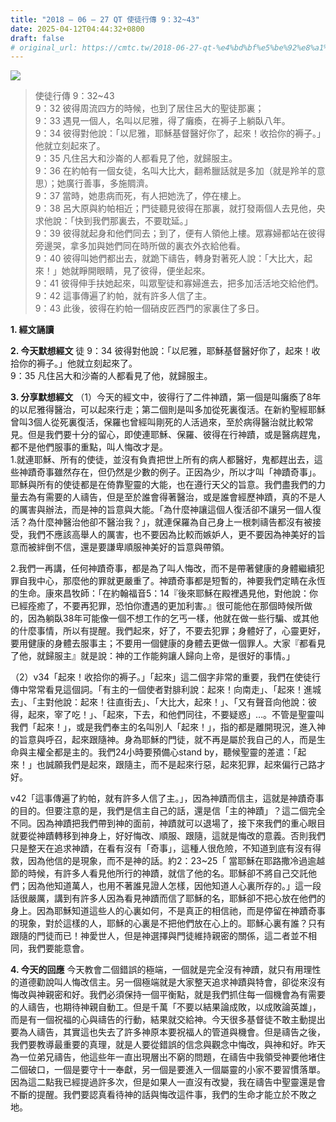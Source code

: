 ```yaml
---
title: "2018 – 06 – 27 QT 使徒行傳 9：32~43"
date: 2025-04-12T04:44:32+0800
draft: false
# original_url: https://cmtc.tw/2018-06-27-qt-%e4%bd%bf%e5%be%92%e8%a1%8c%e5%82%b3-9%ef%bc%9a3243
---
```


![](/images/qt.jpg)
> 使徒行傳 9：32\~43  
> 9：32 彼得周流四方的時候，也到了居住呂大的聖徒那裏；  
> 9：33 遇見一個人，名叫以尼雅，得了癱瘓，在褥子上躺臥八年。  
> 9：34 彼得對他說：「以尼雅，耶穌基督醫好你了，起來！收拾你的褥子。」他就立刻起來了。  
> 9：35 凡住呂大和沙崙的人都看見了他，就歸服主。  
> 9：36 在約帕有一個女徒，名叫大比大，翻希臘話就是多加（就是羚羊的意思）；她廣行善事，多施賙濟。  
> 9：37 當時，她患病而死，有人把她洗了，停在樓上。  
> 9：38 呂大原與約帕相近；門徒聽見彼得在那裏，就打發兩個人去見他，央求他說：「快到我們那裏去，不要耽延。」  
> 9：39 彼得就起身和他們同去；到了，便有人領他上樓。眾寡婦都站在彼得旁邊哭，拿多加與她們同在時所做的裏衣外衣給他看。  
> 9：40 彼得叫她們都出去，就跪下禱告，轉身對著死人說：「大比大，起來！」她就睜開眼睛，見了彼得，便坐起來。  
> 9：41 彼得伸手扶她起來，叫眾聖徒和寡婦進去，把多加活活地交給他們。  
> 9：42 這事傳遍了約帕，就有許多人信了主。  
> 9：43 此後，彼得在約帕一個硝皮匠西門的家裏住了多日。

**1. 經文誦讀**

**2.  今天默想經文**
徒 9：34 彼得對他說：「以尼雅，耶穌基督醫好你了，起來！收拾你的褥子。」他就立刻起來了。  
9：35 凡住呂大和沙崙的人都看見了他，就歸服主。

**3. 分享默想經文**
（1）今天的經文中，彼得行了二件神蹟，第一個是叫癱瘓了8年的以尼雅得醫治，可以起來行走；第二個則是叫多加從死裏復活。在新約聖經耶穌曾叫3個人從死裏復活，保羅也曾經叫剛死的人活過來，至於病得醫治就比較常見。但是我們要十分的留心，即使連耶穌、保羅、彼得在行神蹟，或是醫病趕鬼，都不是他們服事的重點，叫人悔改才是。  
1.就連耶穌、所有的使徒，並沒有負責把世上所有的病人都醫好，鬼都趕出去，這些神蹟奇事雖然存在，但仍然是少數的例子。正因為少，所以才叫「神蹟奇事」。耶穌與所有的使徒都是在倚靠聖靈的大能，也在遵行天父的旨意。我們盡我們的力量去為有需要的人禱告，但是至於誰會得著醫治，或是誰會經歷神蹟，真的不是人的厲害與辦法，而是神的旨意與大能。「為什麼神讓這個人復活卻不讓另一個人復活？為什麼神醫治他卻不醫治我？」，就連保羅為自己身上一根刺禱告都沒有被接受，我們不應該高舉人的厲害，也不要因為比較而嫉妒人，更不要因為神美好的旨意而被絆倒不信，還是要謙卑順服神美好的旨意與帶領。

2.我們一再講，任何神蹟奇事，都是為了叫人悔改，而不是帶著健康的身體繼續犯罪自我中心，那麼他的罪就更嚴重了。神蹟奇事都是短暫的，神要我們定睛在永恆的生命。康來昌牧師：「在約翰福音5：14『後來耶穌在殿裡遇見他，對他說：你已經痊癒了，不要再犯罪，恐怕你遭遇的更加利害。』很可能他在那個時候所做的，因為躺臥38年可能像一個不想工作的乞丐一樣，他就在做一些行騙、或其他的什麼事情，所以有提醒。我們起來，好了，不要去犯罪；身體好了，心靈更好，要用健康的身體去服事主；不要用一個健康的身體去更做一個罪人。大家『都看見了他，就歸服主』就是說：神的工作能夠讓人歸向上帝，是很好的事情。」

（2）v34「起來！收拾你的褥子。」「起來」這二個字非常的重要，我們在使徒行傳中常常看見這個詞。「有主的一個使者對腓利說：起來！向南走」、「起來！進城去」、「主對他說：起來！往直街去」、「大比大，起來！」、「又有聲音向他說：彼得，起來，宰了吃！」、「起來，下去，和他們同往，不要疑惑」…。不管是聖靈叫我們「起來！」，或是我們奉主的名叫別人「起來！」，指的都是離開現況，進入神的旨意與呼召，起來跟隨神。身為耶穌的門徒，就不再是屬於我自己的人，而是生命與主權全都是主的。我們24小時要預備心stand by，聽候聖靈的差遣：「起來！」也誠願我們是起來，跟隨主，而不是起來行惡，起來犯罪，起來偏行己路才好。

v42「這事傳遍了約帕，就有許多人信了主。」，因為神蹟而信主，這就是神蹟奇事的目的。但要注意的是，我們是信主自己的話，還是信「主的神蹟」？這二個完全不同。因為神蹟把我們帶到神的面前，神蹟就可以退場了，接下來我們的重心眼目就要從神蹟轉移到神身上，好好悔改、順服、跟隨，這就是悔改的意義。否則我們只是整天在追求神蹟，在看有沒有「奇事」，這種人很危險，不知道到底有沒有得救，因為他信的是現象，而不是神的話。約2：23\~25「 當耶穌在耶路撒冷過逾越節的時候，有許多人看見他所行的神蹟，就信了他的名。耶穌卻不將自己交託他們；因為他知道萬人，也用不著誰見證人怎樣，因他知道人心裏所存的。」這一段話很嚴厲，講到有許多人因為看見神蹟而信了耶穌的名，耶穌卻不把心放在他們的身上。因為耶穌知道這些人的心裏如何，不是真正的相信祂，而是停留在神蹟奇事的現象，對於這樣的人，耶穌的心裏是不把他們放在心上的。耶穌心裏有誰？只有跟隨的門徒而已！神愛世人，但是神選擇與門徒維持親密的關係，這二者並不相同，我們要能意會。

**4. 今天的回應**
今天教會二個錯誤的極端，一個就是完全沒有神蹟，就只有用理性的道德勸說叫人悔改信主。另一個極端就是大家整天追求神蹟與特會，卻從來沒有悔改與神親密和好。我們必須保持一個平衡點，就是我們抓住每一個機會為有需要的人禱告，也期待神親自動工。但是千萬「不要以結果論成敗，以成敗論英雄」，而是有一個祝福的心與禱告的行動，結果就交給神。今天很多基督徒不敢主動提出要為人禱告，其實這也失去了許多神原本要祝福人的管道與機會。但是禱告之後，我們要教導最重要的真理，就是人要從錯誤的信念與觀念中悔改，與神和好。昨天為一位弟兄禱告，他這些年一直出現層出不窮的問題，在禱告中我領受神要他堵住二個破口，一個是要守十一奉獻，另一個是要進入一個屬靈的小家不要習慣落單。因為這二點我已經提過許多次，但是如果人一直沒有改變，我在禱告中聖靈還是會不斷的提醒。我們要認真看待神的話與悔改這件事，我們的生命才能立於不敗之地。
